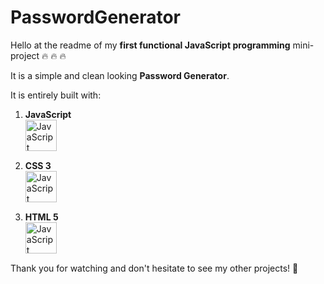 # PasswordGenerator
Hello at the readme of my **first functional JavaScript programming** mini-project :fire: :fire: :fire:

It is a simple and clean looking **Password Generator**. 


It is entirely built with:
1. **JavaScript** </br> <img align="left" alt="JavaScript" width="50px" src="https://upload.wikimedia.org/wikipedia/commons/thumb/9/99/Unofficial_JavaScript_logo_2.svg/1200px-Unofficial_JavaScript_logo_2.svg.png" /> </br> </br> </br>

2. **CSS 3** </br> <img align="left" alt="JavaScript" width="50px" src="https://blog.wyremski.pl/wp-content/uploads/2017/07/css3.png" /> </br> </br> </br>

3. **HTML 5** </br> <img align="left" alt="JavaScript" width="50px" src="https://lh3.googleusercontent.com/proxy/T36hh80bM4boZmbn7HTKZvqlmKCO2EkiMjE8wXG6sB0rnidPrcmagqxg2N_Vh1-hELDGyRjANK4-34WPduYWA7PH-PHpY3LufMT46JWUwmahpEAGeIpc" /> </br> </br> </br>

Thank you for watching and don't hesitate to see my other projects! :wave:
